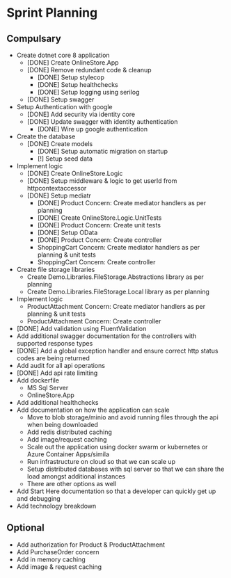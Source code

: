 # Sprint Planning
## Compulsary
* Create dotnet core 8 application
	* [DONE] Create OnlineStore.App
  * [DONE] Remove redundant code & cleanup
	* [DONE] Setup stylecop
	* [DONE] Setup healthchecks
	* [DONE] Setup logging using serilog
  * [DONE] Setup swagger
* Setup Authentication with google
  * [DONE] Add security via identity core
  * [DONE] Update swagger with identity authentication
	* [DONE] Wire up google authentication
* Create the database
  * [DONE] Create models
	* [DONE] Setup automatic migration on startup
	* [!] Setup seed data
* Implement logic
	* [DONE] Create OnlineStore.Logic
  * [DONE] Setup middleware & logic to get userId from httpcontextaccessor
  * [DONE] Setup mediatr
	* [DONE] Product Concern: Create mediator handlers as per planning
	* [DONE] Create OnlineStore.Logic.UnitTests
	* [DONE] Product Concern: Create unit tests
	* [DONE] Setup OData
	* [DONE] Product Concern: Create controller
	* ShoppingCart Concern: Create mediator handlers as per planning & unit tests
	* ShoppingCart Concern: Create controller
* Create file storage libraries
	* Create Demo.Libraries.FileStorage.Abstractions library as per planning
	* Create Demo.Libraries.FileStorage.Local library as per planning
* Implement logic
    * ProductAttachment Concern: Create mediator handlers as per planning & unit tests
	* ProductAttachment Concern: Create controller
* [DONE] Add validation using FluentValidation
* Add additional swagger documentation for the controllers with supported response types
* [DONE] Add a global exception handler and ensure correct http status codes are being returned
* Add audit for all api operations
* [DONE] Add api rate limiting
* Add dockerfile
	* MS Sql Server
	* OnlineStore.App
* Add additional healthchecks
* Add documentation on how the application can scale
	* Move to blob storage/minio and avoid running files through the api when being downloaded
	* Add redis distributed caching
	* Add image/request caching
	* Scale out the application using docker swarm or kubernetes or Azure Container Apps/simila
	* Run infrastructure on cloud so that we can scale up
	* Setup distributed databases with sql server so that we can share the load amongst additional instances
	* There are other options as well
* Add Start Here documentation so that a developer can quickly get up and debugging
* Add technology breakdown

## Optional
* Add authorization for Product & ProductAttachment
* Add PurchaseOrder concern
* Add in memory caching
* Add image & request caching
